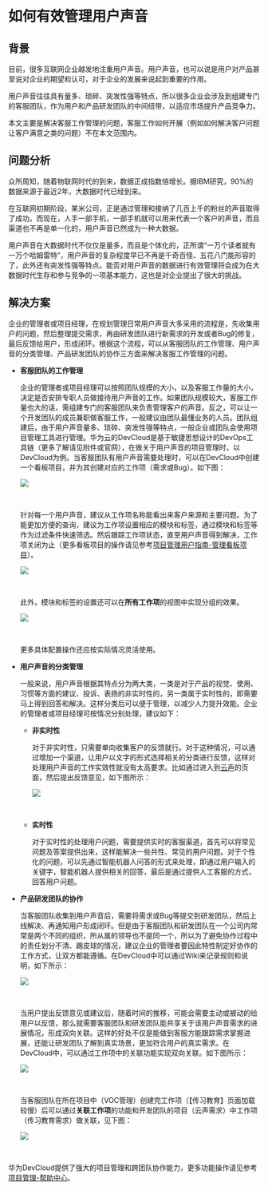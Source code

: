 # **如何有效管理用户声音**<a name="devcloud_practice_3009"></a>

## **背景**<a name="section484564662615"></a>

目前，很多互联网企业越发地注重用户声音。用户声音，也可以说是用户对产品甚至说对企业的期望和认可，对于企业的发展来说起到重要的作用。

用户声音往往具有量多、琐碎、突发性强等特点，所以很多企业会涉及到组建专门的客服团队，作为用户和产品研发团队的中间纽带，以适应市场提升产品竞争力。

本文主要是解决客服工作管理的问题，客服工作如何开展（例如如何解决客户问题让客户满意之类的问题）不在本文范围内。

## **问题分析**<a name="section78171111122714"></a>

众所周知，随着物联网时代的到来，数据正成指数倍增长。据IBM研究，90%的数据来源于最近2年，大数据时代已经到来。

在互联网初期阶段，某米公司，正是通过管理和接纳了几百上千的粉丝的声音取得了成功。而现在，人手一部手机，一部手机就可以用来代表一个客户的声音，而且渠道也不再是单一化的，用户声音已然成为一种大数据。

用户声音在大数据时代不仅仅是量多，而且是个体化的，正所谓“一万个读者就有一万个哈姆雷特”，用户声音的复杂程度早已不再是千奇百怪、五花八门能形容的了，此外还有突发性强等特点。能否对用户声音的数据进行有效管理将会成为在大数据时代生存和参与竞争的一项基本能力，这也是对企业提出了很大的挑战。

## **解决方案**<a name="section2029014389271"></a>

企业的管理者或项目经理，在规划管理日常用户声音大多采用的流程是，先收集用户的问题，然后整理提交需求，再由研发团队进行新需求的开发或者Bug的修复，最后反馈给用户，形成闭环。根据这个流程，可以从客服团队的工作管理、用户声音的分类管理、产品研发团队的协作三方面来解决客服工作管理的问题。

-   **客服团队的工作管理**

    企业的管理者或项目经理可以按照团队规模的大小，以及客服工作量的大小，决定是否安排专职人员做接待用户声音的工作。如果团队规模较大，客服工作量也大的话，需组建专门的客服团队来负责管理客户的声音。反之，可以让一个开发团队的成员兼职做客服工作，一般建议由团队最懂业务的人员。团队组建后，由于用户声音量多、琐碎、突发性强等特点，一般企业或团队会使用项目管理工具进行管理。华为云的DevCloud是基于敏捷思想设计的DevOps工具链（更多了解请见附件或官网），在做关于用户声音的项目管理时，以DevCloud为例。当客服团队有用户声音需要处理时，可以在DevCloud中创建一个看板项目，并为其创建对应的工作项（需求或Bug）。如下图：

    ![](figures/09-如何有效管理用户声音-01.png)

      

    针对每一个用户声音，建议从工作项名称能看出来客户来源和主要问题。为了能更加方便的查询，建议为工作项设置相应的模块和标签，通过模块和标签等作为过滤条件快速筛选。然后跟踪工作项状态，直至用户声音得到解决，工作项关闭为止（更多看板项目的操作请见参考[项目管理用户指南-管理看板项目](https://support.huaweicloud.com/usermanual-projectman/devcloud_hlp_00021.html)）。

    ![](figures/09-如何有效管理用户声音-02.png)

      

    此外，模块和标签的设置还可以在**所有工作项**的视图中实现分组的效果。

    ![](figures/09-如何有效管理用户声音-03.png)

      

    更多具体配置操作还应按实际情况灵活使用。

-   **用户声音的分类管理**

    一般来说，用户声音根据其特点分为两大类，一类是对于产品的视觉、使用、习惯等方面的建议、投诉、表扬的非实时性的，另一类属于实时性的，即需要马上得到回答和解决。这样分类后可以便于管理，以减少人力提升效能。企业的管理者或项目经理可按情况分别处理，建议如下：

    -   **非实时性**

        对于非实时性，只需要单向收集客户的反馈就行。对于这种情况，可以通过增加一个渠道，让用户以文字的形式选择相关的分类进行反馈，这样对处理用户声音的工作实效性就没有太高要求。比如通过进入到[云声](https://bbs.huaweicloud.com/suggestion)的页面，然后提出反馈意见，如下图所示：

        ![](figures/09-如何有效管理用户声音-04.png)

          

    -   **实时性**

        对于实时性的处理用户问题，需要提供实时的客服渠道，首先可以将常见问题及答案提供出来，这样能解决一些共性、常见的用户问题。对于个性化的问题，可以先通过智能机器人问答的形式来处理，即通过用户输入的关键字，智能机器人提供相关的回答，最后是通过提供人工客服的方式，回答用户问题。


-   **产品研发团队的协作**

    当客服团队收集到用户声音后，需要将需求或Bug等提交到研发团队，然后上线解决、再通知用户形成闭环。但是由于客服团队和研发团队在一个公司内常常是两个不同的组织，所从属的领导也不是同一个，所以为了避免协作过程中的责任划分不清、踢皮球的情况，建议企业的管理者要因此特性制定好协作的工作方式，让双方都能遵循。在DevCloud中可以通过Wiki来记录规则和说明，如下所示：

    ![](figures/09-如何有效管理用户声音-05.png)

      

    当用户提出反馈意见或建议后，随着时间的推移，可能会需要主动或被动的给用户以反馈，那么就需要客服团队和研发团队能共享关于该用户声音需求的进展情况，形成双向关联。这样的好处不仅是能做到客服方能跟踪需求掌握进展，还能让研发团队了解到真实场景，更加符合用户的真实需求。在DevCloud中，可以通过工作项中的关联功能实现双向关联。如下图所示：

    ![](figures/09-如何有效管理用户声音-06.png)

      

    当客服团队在所在项目中（VOC管理）创建完工作项（【传习教育】页面加载较慢）后可以通过**关联工作项**的功能和开发团队的项目（云声需求）中工作项（传习教育需求）做关联，见下图：

    ![](figures/09-如何有效管理用户声音-07.png)

      


华为DevCloud提供了强大的项目管理和跨团队协作能力，更多功能操作请见参考[项目管理-帮助中心](https://support.huaweicloud.com/projectman/index.html)。

  

